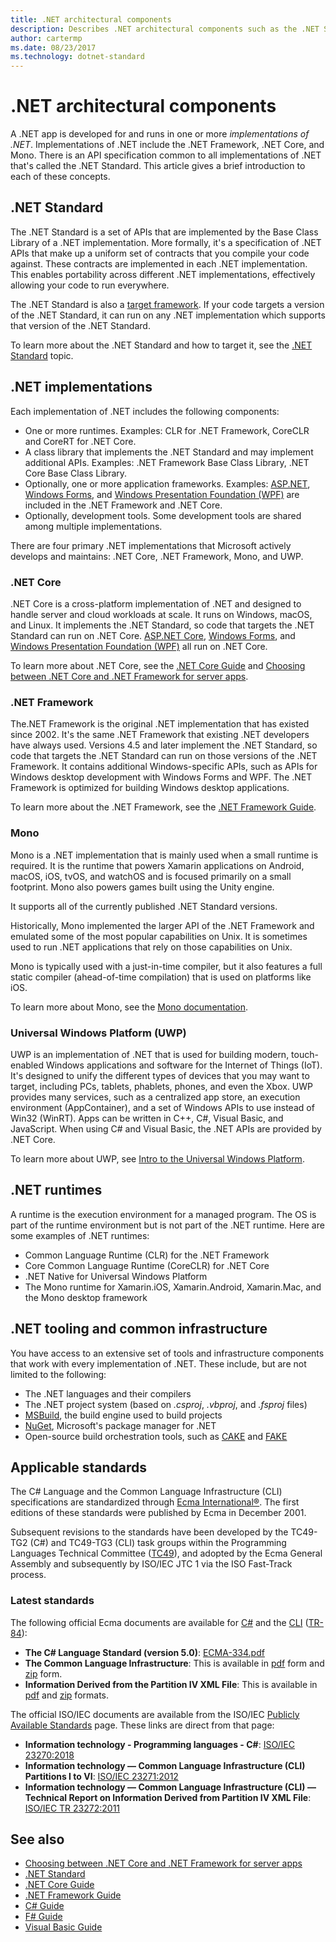 ```yaml
---
title: .NET architectural components
description: Describes .NET architectural components such as the .NET Standard, .NET implementations, .NET runtimes, and tooling.
author: cartermp
ms.date: 08/23/2017
ms.technology: dotnet-standard
---
```

# .NET architectural components

A .NET app is developed for and runs in one or more *implementations of .NET*.  Implementations of .NET include the .NET Framework, .NET Core, and Mono. There is an API specification common to all implementations of .NET that's called the .NET Standard. This article gives a brief introduction to each of these concepts.

## .NET Standard

The .NET Standard is a set of APIs that are implemented by the Base Class Library of a .NET implementation. More formally, it's a specification of .NET APIs that make up a uniform set of contracts that you compile your code against. These contracts are implemented in each .NET implementation. This enables portability across different .NET implementations, effectively allowing your code to run everywhere.

The .NET Standard is also a [target framework](glossary.md#target-framework). If your code targets a version of the .NET Standard, it can run on any .NET implementation which supports that version of the .NET Standard.

To learn more about the .NET Standard and how to target it, see the [.NET Standard](net-standard.md) topic.

## .NET implementations

Each implementation of .NET includes the following components:

- One or more runtimes. Examples: CLR for .NET Framework, CoreCLR and CoreRT for .NET Core.
- A class library that implements the .NET Standard and may implement additional APIs. Examples: .NET Framework Base Class Library, .NET Core Base Class Library.
- Optionally, one or more application frameworks. Examples: [ASP.NET](https://www.asp.net/), [Windows Forms](../framework/winforms/windows-forms-overview.md), and [Windows Presentation Foundation (WPF)](../framework/wpf/index.md) are included in the .NET Framework and .NET Core.
- Optionally, development tools. Some development tools are shared among multiple implementations.

There are four primary .NET implementations that Microsoft actively develops and maintains: .NET Core, .NET Framework, Mono, and UWP.

### .NET Core

.NET Core is a cross-platform implementation of .NET and designed to handle server and cloud workloads at scale. It runs on Windows, macOS, and Linux. It implements the .NET Standard, so code that targets the .NET Standard can run on .NET Core. [ASP.NET Core](https://dotnet.microsoft.com/learn/aspnet/what-is-aspnet-core), [Windows Forms](../framework/winforms/windows-forms-overview.md), and [Windows Presentation Foundation (WPF)](../framework/wpf/index.md) all run on .NET Core.

To learn more about .NET Core, see the [.NET Core Guide](../core/index.md) and [Choosing between .NET Core and .NET Framework for server apps](choosing-core-framework-server.md).

### .NET Framework

The.NET Framework is the original .NET implementation that has existed since 2002. It's the same .NET Framework that existing .NET developers have always used. Versions 4.5 and later implement the .NET Standard, so code that targets the .NET Standard can run on those versions of the .NET Framework. It contains additional Windows-specific APIs, such as APIs for Windows desktop development with Windows Forms and WPF. The .NET Framework is optimized for building Windows desktop applications.

To learn more about the .NET Framework, see the [.NET Framework Guide](../framework/index.yml).

### Mono

Mono is a .NET implementation that is mainly used when a small runtime is required. It is the runtime that powers Xamarin applications on Android, macOS, iOS, tvOS, and watchOS and is focused primarily on a small footprint. Mono also powers games built using the Unity engine.

It supports all of the currently published .NET Standard versions.

Historically, Mono implemented the larger API of the .NET Framework and emulated some of the most popular capabilities on Unix. It is sometimes used to run .NET applications that rely on those capabilities on Unix.

Mono is typically used with a just-in-time compiler, but it also features a full static compiler (ahead-of-time compilation) that is used on platforms like iOS.

To learn more about Mono, see the [Mono documentation](https://www.mono-project.com/docs/).

### Universal Windows Platform (UWP)

UWP is an implementation of .NET that is used for building modern, touch-enabled Windows applications and software for the Internet of Things (IoT). It's designed to unify the different types of devices that you may want to target, including PCs, tablets, phablets, phones, and even the Xbox. UWP provides many services, such as a centralized app store, an execution environment (AppContainer), and a set of Windows APIs to use instead of Win32 (WinRT). Apps can be written in C++, C#, Visual Basic, and JavaScript. When using C# and Visual Basic, the .NET APIs are provided by .NET Core.

To learn more about UWP, see [Intro to the Universal Windows Platform](/windows/uwp/get-started/universal-application-platform-guide).

## .NET runtimes

A runtime is the execution environment for a managed program. The OS is part of the runtime environment but is not part of the .NET runtime. Here are some examples of .NET runtimes:

- Common Language Runtime (CLR) for the .NET Framework
- Core Common Language Runtime (CoreCLR) for .NET Core
- .NET Native for Universal Windows Platform
- The Mono runtime for Xamarin.iOS, Xamarin.Android, Xamarin.Mac, and the Mono desktop framework

## .NET tooling and common infrastructure

You have access to an extensive set of tools and infrastructure components that work with every implementation of .NET. These include, but are not limited to the following:

- The .NET languages and their compilers
- The .NET project system (based on *.csproj*, *.vbproj*, and *.fsproj* files)
- [MSBuild](/visualstudio/msbuild/msbuild), the build engine used to build projects
- [NuGet](/nuget/), Microsoft's package manager for .NET
- Open-source build orchestration tools, such as [CAKE](https://cakebuild.net/) and [FAKE](https://fake.build/)

## Applicable standards

The C# Language and the Common Language Infrastructure (CLI) specifications are standardized through [Ecma International&reg;](https://www.ecma-international.org/). The first editions of these standards were published by Ecma in December 2001.

Subsequent revisions to the standards have been developed by the TC49-TG2 (C#) and TC49-TG3 (CLI) task groups within the Programming Languages Technical Committee ([TC49](https://www.ecma-international.org/memento/tc49.htm)), and adopted by the Ecma General Assembly and subsequently by ISO/IEC JTC 1 via the ISO Fast-Track process.

### Latest standards

The following official Ecma documents are available for [C#](http://www.ecma-international.org/publications/standards/Ecma-334.htm) and the [CLI](http://www.ecma-international.org/publications/standards/Ecma-335.htm) ([TR-84](http://www.ecma-international.org/publications/techreports/E-TR-084.htm)):

- **The C# Language Standard (version 5.0)**: [ECMA-334.pdf](https://www.ecma-international.org/publications/files/ECMA-ST/ECMA-334.pdf)
- **The Common Language Infrastructure**: This is available in [pdf](https://www.ecma-international.org/publications/files/ECMA-ST/ECMA-335.pdf) form and [zip](https://www.ecma-international.org/publications/files/ECMA-ST/ECMA-335.zip) form.
- **Information Derived from the Partition IV XML File**: This is available in [pdf](https://www.ecma-international.org/publications/files/ECMA-TR/ECMA%20TR-084.pdf) and [zip](https://www.ecma-international.org/publications/files/ECMA-TR/TR-084.zip) formats.

The official ISO/IEC documents are available from the ISO/IEC [Publicly Available Standards](https://standards.iso.org/ittf/PubliclyAvailableStandards/) page. These links are direct from that page:

- **Information technology - Programming languages - C#**: [ISO/IEC 23270:2018](https://standards.iso.org/ittf/PubliclyAvailableStandards/c075178_ISO_IEC_23270_2018.zip)
- **Information technology — Common Language Infrastructure (CLI) Partitions I to VI**: [ISO/IEC 23271:2012](https://standards.iso.org/ittf/PubliclyAvailableStandards/c058046_ISO_IEC_23271_2012(E).zip)
- **Information technology — Common Language Infrastructure (CLI) — Technical Report on Information Derived from Partition IV XML File**: [ISO/IEC TR 23272:2011](https://standards.iso.org/ittf/PubliclyAvailableStandards/c057955_ISO_IEC_TR_23272_2011.zip)

## See also

- [Choosing between .NET Core and .NET Framework for server apps](choosing-core-framework-server.md)
- [.NET Standard](net-standard.md)
- [.NET Core Guide](../core/index.md)
- [.NET Framework Guide](../framework/index.yml)
- [C# Guide](../csharp/index.yml)
- [F# Guide](../fsharp/index.yml)
- [Visual Basic Guide](../visual-basic/index.yml)
